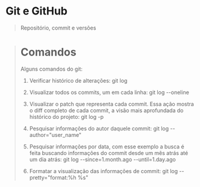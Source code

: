 # Git e GitHub
 > Repositório, commit e versões
 

><h1>Comandos</h1>
>Alguns comandos do git:
>
>1. Verificar histórico de alterações: git log
>
>2. Visualizar todos os commits, um em cada linha: git log --oneline
> 
>3. Visualizar o patch que representa cada commit. Essa ação mostra o diff completo de cada commit, a visão mais aprofundada do histórico do projeto: git log -p
>
>4. Pesquisar informações do autor daquele commit: git log --author="user_name"
>
>5. Pesquisar informações por data, com esse exemplo a busca é feita buscando informações do commit desde um mês atrás até um dia atrás: git log --since=1.month.ago --until=1.day.ago
>
>6. Formatar a visualização das informações de commit: git log --pretty="format:%h %s"
